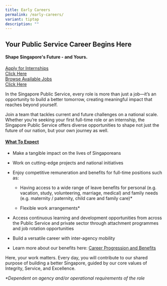 ```yaml
---
title: Early Careers
permalink: /early-careers/
variant: tiptap
description: ""
---
```

<h2><strong>Your Public Service Career Begins Here</strong></h2>
<h4>Shape Singapore's Future - and Yours.</h4>
<p></p>
<div class="isomer-card-grid"><a rel="noopener noreferrer nofollow" href="https://jobs.careers.gov.sg/?t=Internship" class="isomer-card"><div class="isomer-card-body"><div class="isomer-card-title">Apply for Internships</div><div class="isomer-card-link">Click Here</div></div></a>
<a rel="noopener noreferrer nofollow" href="https://jobs.careers.gov.sg/" class="isomer-card">
<div class="isomer-card-body">
<div class="isomer-card-title">Browse Available Jobs</div>
<div class="isomer-card-link">Click Here</div>
</div>
</a>
</div>
<p>In the Singapore Public Service, every role is more than just a job—it’s
an opportunity to build a better tomorrow, creating meaningful impact that
reaches beyond yourself.</p>
<p>Join a team that tackles current and future challenges on a national scale.
Whether you’re seeking your first full-time role or an internship, the
Singapore Public Service offers diverse opportunities to shape not just
the future of our nation, but your own journey as well.</p>
<p></p>
<h4><strong><u>What To Expect</u></strong></h4>
<ul data-tight="true" class="tight">
<li>
<p>Make a tangible impact on the lives of Singaporeans</p>
</li>
<li>
<p>Work on cutting-edge projects and national initiatives</p>
</li>
<li>
<p>Enjoy competitive remuneration and benefits for full-time positions such
as:</p>
<ul data-tight="true" class="tight">
<li>
<p>Having access to a wide range of leave benefits for personal (e.g. vacation,
study, volunteering, marriage, medical) and family needs (e.g. maternity
/ paternity, child care and family care)*</p>
</li>
<li>
<p>Flexible work arrangements*</p>
</li>
</ul>
</li>
<li>
<p>Access continuous learning and development opportunities from across the
Public Service and private sector through attachment programmes and job
rotation opportunities</p>
</li>
<li>
<p>Build a versatile career with inter-agency mobility</p>
</li>
<li>
<p>Learn more about our benefits here: <a href="https://www.careers.gov.sg/join-us/faqs/career-progression-benefits/" rel="noopener noreferrer nofollow" target="_blank">Career Progression and Benefits</a>
</p>
</li>
</ul>
<p></p>
<p>Here, your work matters. Every day, you will contribute to our shared
purpose of building a better Singapore, guided by our core values of Integrity,
Service, and Excellence.</p>
<p><em>*Dependent on agency and/or operational requirements of the role&nbsp;</em>
</p>
<p></p>
